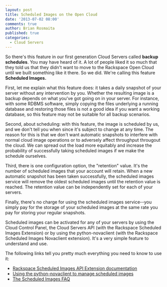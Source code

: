 ```yaml
---
layout: post
title: Scheduled Images on the Open Cloud
date: '2013-07-02 08:00'
comments: true
author: Brian Rosmaita
published: true
categories:
  - Cloud Servers
---
```


So there's this feature in our first generation Cloud Servers called
**backup schedules**. You may have heard of it.  A lot of people liked
it so much that they told us that they didn't want to move to the
Rackspace Open Cloud until we built something like it there.  So we did.
We're calling this feature **Scheduled Images.**

<!-- more -->

First, let me explain what this feature does: it takes a daily snapshot of your server
without any intervention by you.   Whether the resulting image is a
backup depends on what you've got going on in your server.
For instance, with some RDBMS software, simply copying the files
underlying a running database and restoring those files is not a good
idea if you want a working database, so this feature may not be
suitable for all backup scenarios.

Second, about  scheduling:  with this feature, the image is
scheduled by us, and we don't tell you when since it's subject to
change at any time.  The reason for this is that we don't want
automatic snapshots to interfere with normal cloud image operations or to
adversely affect throughput througout the cloud.  We can spread out
the load more equitably and increase the probability of successfully  taking scheduled
images  if we make the schedule ourselves.

Third, there is one configuration option, the "retention" value.  It's
the number of scheduled images that your account will retain.
When a new automatic snapshot has been taken successfully, the
scheduled images service will remove the oldest scheduled images until
the retention value is reached.  The retention value can be
independently set for each of your servers.

Finally, there's no charge for using the scheduled images service--you
simply pay for the storage of your scheduled images at the same rate
you pay for storing your regular snapshots.

Scheduled images can be activated for any of your servers by using the
Cloud Control Panel, the Cloud Servers API (with the Rackspace
Scheduled Images Extension) or by using the python-novaclient (with
the Rackspace Scheduled Images Novaclient extension). It's a very simple feature to understand and
use.

The following links tell you pretty much everything you need to
know to use it:

*  [Rackspace Scheduled Images API Extension documentation](https://docs.rackspace.com/servers/api/v2/cs-devguide/content/ch_extensions.html#scheduled_images)
*  [Using the python-novaclient to manage scheduled images](https://support.rackspace.com/how-to/using-python-novaclient-to-manage-scheduled-images/)
*  [The Scheduled Images FAQ](https://support.rackspace.com/how-to/scheduled-images-faq/)
